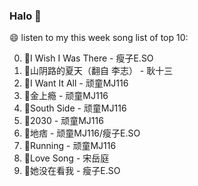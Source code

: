 

### Halo 👋

😄 listen to my this week song list of top 10:

0. 🌈I Wish I Was There - 瘦子E.SO
1. 🌈山阴路的夏天（翻自 李志） - 耿十三
2. 🌈I Want It All - 顽童MJ116
3. 🌈金上瘾 - 顽童MJ116
4. 🌈South Side - 顽童MJ116
5. 🌈2030 - 顽童MJ116
6. 🌈地痞 - 顽童MJ116/瘦子E.SO
7. 🌈Running   - 顽童MJ116
8. 🌈Love Song - 宋岳庭
9. 🌈她没在看我 - 瘦子E.SO

